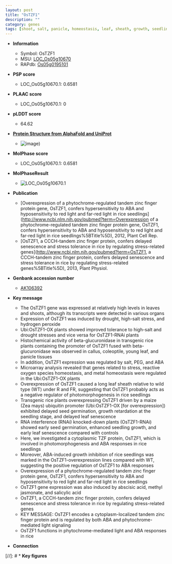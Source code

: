 ```yaml
---
layout: post
title: "OsTZF1"
description: ""
category: genes
tags: [shoot, salt, panicle, homeostasis, leaf, sheath, growth, seedling, salicylic acid, drought, senescence, seed, salt stress,  ABA , seed germination, jasmonate]
---
```


* **Information**  
    + Symbol: OsTZF1  
    + MSU: [LOC_Os05g10670](http://rice.plantbiology.msu.edu/cgi-bin/ORF_infopage.cgi?orf=LOC_Os05g10670)  
    + RAPdb: [Os05g0195101](http://rapdb.dna.affrc.go.jp/viewer/gbrowse_details/irgsp1?name=Os05g0195101)  

* **PSP score**  
    + LOC_Os05g10670.1: 0.6581 

* **PLAAC score**  
    + LOC_Os05g10670.1: 0 

* **pLDDT score**
    + 64.62

* **[Protein Structure from AlphaFold and UniProt](https://www.uniprot.org/uniprotkb/Q6L4N4/entry#structure)**
    + ![image](https://ricepsp.github.io/images/Q6/AF-Q6L4N4-F1.png))

* **MolPhase score**
    + LOC_Os05g10670.1: 0.6581

* **MolPhaseResult**
    + ![LOC_Os05g10670.1](https://ricepsp.github.io/pictures/LOC_Os05g/LOC_Os05g10670.1.png)

* **Publication**  
    + [Overexpression of a phytochrome-regulated tandem zinc finger protein gene, OsTZF1, confers hypersensitivity to ABA and hyposensitivity to red light and far-red light in rice seedlings](http://www.ncbi.nlm.nih.gov/pubmed?term=Overexpression of a phytochrome-regulated tandem zinc finger protein gene, OsTZF1, confers hypersensitivity to ABA and hyposensitivity to red light and far-red light in rice seedlings%5BTitle%5D), 2012, Plant Cell Rep.
    + [OsTZF1, a CCCH-tandem zinc finger protein, confers delayed senescence and stress tolerance in rice by regulating stress-related genes](http://www.ncbi.nlm.nih.gov/pubmed?term=OsTZF1, a CCCH-tandem zinc finger protein, confers delayed senescence and stress tolerance in rice by regulating stress-related genes%5BTitle%5D), 2013, Plant Physiol.

* **Genbank accession number**  
    + [AK106392](http://www.ncbi.nlm.nih.gov/nuccore/AK106392)

* **Key message**  
    + The OsTZF1 gene was expressed at relatively high levels in leaves and shoots, although its transcripts were detected in various organs
    + Expression of OsTZF1 was induced by drought, high-salt stress, and hydrogen peroxide
    + Ubi:OsTZF1-OX plants showed improved tolerance to high-salt and drought stresses and vice versa for OsTZF1-RNAi plants
    + Histochemical activity of beta-glucuronidase in transgenic rice plants containing the promoter of OsTZF1 fused with beta-glucuronidase was observed in callus, coleoptile, young leaf, and panicle tissues
    + In addition, OsTZF1 expression was regulated by salt, PEG, and ABA
    + Microarray analysis revealed that genes related to stress, reactive oxygen species homeostasis, and metal homeostasis were regulated in the Ubi:OsTZF1-OX plants
    + Overexpression of OsTZF1 caused a long leaf sheath relative to wild type (WT) under R and FR, suggesting that OsTZF1 probably acts as a negative regulator of photomorphogenesis in rice seedlings
    + Transgenic rice plants overexpressing OsTZF1 driven by a maize (Zea mays) ubiquitin promoter (Ubi:OsTZF1-OX [for overexpression]) exhibited delayed seed germination, growth retardation at the seedling stage, and delayed leaf senescence
    + RNA interference (RNAi) knocked-down plants (OsTZF1-RNAi) showed early seed germination, enhanced seedling growth, and early leaf senescence compared with controls
    + Here, we investigated a cytoplasmic TZF protein, OsTZF1, which is involved in photomorphogenesis and ABA responses in rice seedlings
    + Moreover, ABA-induced growth inhibition of rice seedlings was marked in the OsTZF1-overexpression lines compared with WT, suggesting the positive regulation of OsTZF1 to ABA responses
    + Overexpression of a phytochrome-regulated tandem zinc finger protein gene, OsTZF1, confers hypersensitivity to ABA and hyposensitivity to red light and far-red light in rice seedlings
    + OsTZF1 gene expression was also induced by abscisic acid, methyl jasmonate, and salicylic acid
    + OsTZF1, a CCCH-tandem zinc finger protein, confers delayed senescence and stress tolerance in rice by regulating stress-related genes
    + KEY MESSAGE: OsTZF1 encodes a cytoplasm-localized tandem zinc finger protein and is regulated by both ABA and phytochrome-mediated light signaling
    + OsTZF1 functions in phytochrome-mediated light and ABA responses in rice

* **Connection**  

[//]: # * **Key figures**  


